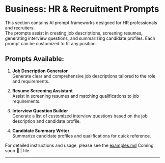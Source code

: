 # Business: HR & Recruitment Prompts

This section contains AI prompt frameworks designed for HR professionals and recruiters.  
The prompts assist in creating job descriptions, screening resumes, generating interview questions, and summarizing candidate profiles. Each prompt can be customized to fit any position.

## Prompts Available:

1. **Job Description Generator**  
   Generate clear and comprehensive job descriptions tailored to the role and requirements.

2. **Resume Screening Assistant**  
   Assist in screening resumes and matching qualifications to job requirements.

3. **Interview Question Builder**  
   Generate a list of customized interview questions based on the job description and candidate profile.

4. **Candidate Summary Writer**  
   Summarize candidate profiles and qualifications for quick reference.

For detailed instructions and usage, please see the [examples.md](examples.md)  Coming soon 🔨 | file.

---
